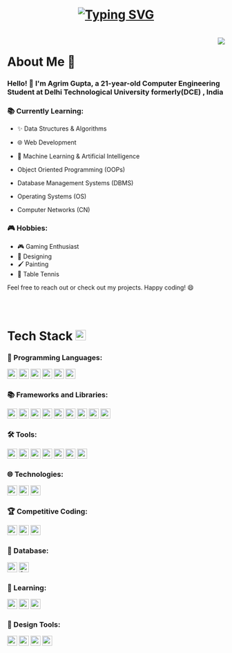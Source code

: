 <h1 align="center">
  <a href="https://git.io/typing-svg">
    <img src="https://readme-typing-svg.herokuapp.com/?lines=console.log(%22Computer+Engineer!%22);print(%22Agrim+Gupta!%22);printf(%22Mew!%22);cout+%3C%3C+%22Web+Developer!%22&center=true&size=27&width=550&height=80" alt="Typing SVG">
  </a>
</h1>
</br>

<img align='right' src="https://user-images.githubusercontent.com/74038190/229223263-cf2e4b07-2615-4f87-9c38-e37600f8381a.gif">

# About Me 💬

### Hello! 👋  I'm Agrim Gupta, a 21-year-old Computer Engineering Student at Delhi Technological University formerly(DCE) , India


### 📚 Currently Learning:

- ✨ Data Structures & Algorithms
- 🌐 Web Development
- 🤖 Machine Learning & Artificial Intelligence

- Object Oriented Programming (OOPs)
- Database Management Systems (DBMS)
- Operating Systems (OS)
- Computer Networks (CN)



### 🎮 Hobbies:

- 🎮 Gaming Enthusiast
- 🎨 Designing
- 🖌️ Painting
- 🏓 Table Tennis



Feel free to reach out or check out my projects. Happy coding! 😄

</br>
</br>


# Tech Stack <img src='https://user-images.githubusercontent.com/74038190/206662607-d9e7591e-bbf9-42f9-9386-29efc927bc16.gif' width="24"> 

### 🚀 Programming Languages:
<div>
  <img src="https://img.shields.io/badge/C-A8B9CC?logo=c&logoColor=white" height="23">
  <img src="https://img.shields.io/badge/C++-00599C?logo=c%2B%2B&logoColor=white" height="23">
  <img src="https://img.shields.io/badge/Python-3776AB?logo=python&logoColor=white" height="23">
  <img src="https://img.shields.io/badge/JavaScript-323330?logo=javascript&logoColor=F7DF1E" height="23">
  <img src="https://img.shields.io/badge/Java-007396?logo=java&logoColor=white" height="23">
  <img src="https://img.shields.io/badge/SQL-4479A1?logo=postgresql&logoColor=white" height="23">
</div>

### 📚 Frameworks and Libraries:
<div>
  <img src="https://img.shields.io/badge/Bootstrap-563D7C?logo=bootstrap&logoColor=white" height="23">
  <img src="https://img.shields.io/badge/jQuery-0769AD?logo=jquery&logoColor=white" height="23">
  <img src="https://img.shields.io/badge/Node.js-339933?logo=node.js&logoColor=white" height="23">
  <img src="https://img.shields.io/badge/Express.js-404D59?logo=express&logoColor=white" height="23">
  <img src="https://img.shields.io/badge/React-61DAFB?logo=react&logoColor=white" height="23">
  <img src="https://img.shields.io/badge/NumPy-013243?logo=numpy&logoColor=white" height="23">
  <img src="https://img.shields.io/badge/Pandas-150458?logo=pandas&logoColor=white" height="23">
  <img src="https://img.shields.io/badge/Matplotlib-3776AB?logo=python&logoColor=white" height="23">
  <img src="https://img.shields.io/badge/TensorFlow-FF6F00?logo=tensorflow&logoColor=white" height="23">
</div>

### 🛠️ Tools:
<div>
  <img src="https://img.shields.io/badge/Git-F05032?logo=git&logoColor=white" height="23">
  <img src="https://img.shields.io/badge/GitHub-181717?logo=github&logoColor=white" height="23">
  <img src="https://img.shields.io/badge/Postman-FF6C37?logo=postman&logoColor=white" height="23">
  <img src="https://img.shields.io/badge/VS%20Code-007ACC?logo=visual-studio-code&logoColor=white" height="23">
  <img src="https://img.shields.io/badge/CodeSandbox-000000?logo=codesandbox&logoColor=white" height="23">
  <img src="https://img.shields.io/badge/OBS%20Studio-302E31?logo=obs-studio&logoColor=white" height="23">
  <img src="https://img.shields.io/badge/Brave-FB542B?logo=brave&logoColor=white" height="23">
</div>

### 🌐 Technologies:
<div>
  <img src="https://img.shields.io/badge/CSS3-1572B6?logo=css3&logoColor=white" height="23">
  <img src="https://img.shields.io/badge/HTML5-E34F26?logo=html5&logoColor=white" height="23">
  <img src="https://img.shields.io/badge/RESTful%20APIs-00599C?logo=api&logoColor=white" height="23">
</div>

### 🏆 Competitive Coding:
<div>
  <img src="https://img.shields.io/badge/GeeksforGeeks-0F9D58?logo=geeksforgeeks&logoColor=white" height="23">
  <img src="https://img.shields.io/badge/LeetCode-FFA116?logo=leetcode&logoColor=white" height="23">
  <img src="https://img.shields.io/badge/InterviewBit-323754?logo=interviewbit&logoColor=white" height="23">
</div>

### 💾 Database:
<div>
  <img src="https://img.shields.io/badge/PostgreSQL-336791?logo=postgresql&logoColor=white" height="23">
  <img src="https://img.shields.io/badge/SQL%20Server-blue?logo=microsoft-sql-server&logoColor=white" alt="SQL Server" height="23">
</div>

### 📖 Learning:
<div>
  <img src="https://img.shields.io/badge/Udemy-A435F0?logo=udemy&logoColor=white" height="23">
  <img src="https://img.shields.io/badge/Coursera-0056D2?logo=coursera&logoColor=white" height="23">
  <img src="https://img.shields.io/badge/YouTube-FF0000?logo=youtube&logoColor=white" height="23">
</div>

### 🎨 Design Tools:
<div>
  <img src="https://img.shields.io/badge/Adobe%20Illustrator-FF9A00?logo=adobe-illustrator&logoColor=white" height="23">
  <img src="https://img.shields.io/badge/Adobe%20Photoshop-31A8FF?logo=adobe-photoshop&logoColor=white" height="23">
  <img src="https://img.shields.io/badge/Canva-00C4CC?logo=canva&logoColor=white" height="23">
  <img src="https://img.shields.io/badge/Figma-F24E1E?logo=figma&logoColor=white" height="23">
</div>





